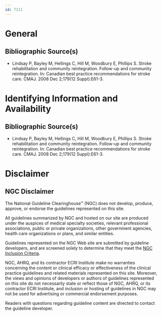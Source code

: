 ```yaml
---
id: 7111
---
```


# General

## Bibliographic Source(s)

- Lindsay P, Bayley M, Hellings C, Hill M, Woodbury E, Phillips S. Stroke rehabilitation and community reintegration. Follow-up and community reintegration. In: Canadian best practice recommendations for stroke care. CMAJ. 2008 Dec 2;179(12 Suppl):E61-3.

# Identifying Information and Availability

## Bibliographic Source(s)

- Lindsay P, Bayley M, Hellings C, Hill M, Woodbury E, Phillips S. Stroke rehabilitation and community reintegration. Follow-up and community reintegration. In: Canadian best practice recommendations for stroke care. CMAJ. 2008 Dec 2;179(12 Suppl):E61-3.

# Disclaimer

## NGC Disclaimer

The National Guideline Clearinghouse™ (NGC) does not develop, produce, approve, or endorse the guidelines represented on this site.

All guidelines summarized by NGC and hosted on our site are produced under the auspices of medical specialty societies, relevant professional associations, public or private organizations, other government agencies, health care organizations or plans, and similar entities.

Guidelines represented on the NGC Web site are submitted by guideline developers, and are screened solely to determine that they meet the [NGC Inclusion Criteria](/help-and-about/summaries/inclusion-criteria).

NGC, AHRQ, and its contractor ECRI Institute make no warranties concerning the content or clinical efficacy or effectiveness of the clinical practice guidelines and related materials represented on this site. Moreover, the views and opinions of developers or authors of guidelines represented on this site do not necessarily state or reflect those of NGC, AHRQ, or its contractor ECRI Institute, and inclusion or hosting of guidelines in NGC may not be used for advertising or commercial endorsement purposes.

Readers with questions regarding guideline content are directed to contact the guideline developer.

